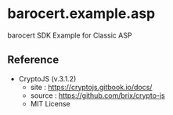 # barocert.example.asp
barocert SDK Example for Classic ASP

## Reference 
- CryptoJS (v.3.1.2)
  - site : https://cryptojs.gitbook.io/docs/
  - source : https://github.com/brix/crypto-js
  - MIT License
